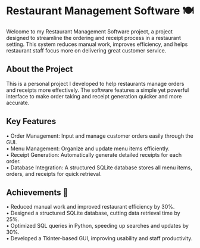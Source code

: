 # Restaurant Management Software 🍽️ 
Welcome to my Restaurant Management Software project, a project designed to streamline the ordering and receipt process in a restaurant setting. This system reduces manual work, improves efficiency, and helps restaurant staff focus more on delivering great customer service.

## About the Project
This is a personal project I developed to help restaurants manage orders and receipts more effectively. The software features a simple yet powerful interface to make order taking and receipt generation quicker and more accurate.
## Key Features
• Order Management: Input and manage customer orders easily through the GUI. <br>
• Menu Management: Organize and update menu items efficiently. <br>
• Receipt Generation: Automatically generate detailed receipts for each order. <br>
• Database Integration: A structured SQLite database stores all menu items, orders, and receipts for quick retrieval. <br> 

## Achievements 🎉
• Reduced manual work and improved restaurant efficiency by 30%. <br>
• Designed a structured SQLite database, cutting data retrieval time by 25%. <br>
• Optimized SQL queries in Python, speeding up searches and updates by 30%. <br>
• Developed a Tkinter-based GUI, improving usability and staff productivity. <br>
